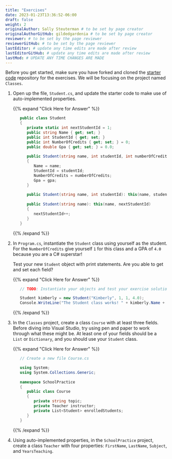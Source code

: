 ```yaml
---
title: "Exercises"
date: 2023-01-23T13:36:52-06:00
draft: false
weight: 2
originalAuthor: Sally Steuterman # to be set by page creator
originalAuthorGitHub: gildedgardenia # to be set by page creator
reviewer: # to be set by the page reviewer
reviewerGitHub: # to be set by the page reviewer
lastEditor: # update any time edits are made after review
lastEditorGitHub: # update any time edits are made after review
lastMod: # UPDATE ANY TIME CHANGES ARE MADE
---
```


Before you get started, make sure you have forked and cloned the [starter code](https://github.com/LaunchCodeEducation/csharp-web-dev-exercises) repository for the exercises.
We will be focusing on the project named `Classes`.

1. Open up the file, `Student.cs`, and update the starter code to make use of auto-implemented properties.

   {{% expand "Click Here for Answer" %}}

   ```csharp {linenos=table}
      public class Student
      {
         private static int nextStudentId = 1;
         public string Name { get; set; }
         public int StudentId { get; set; }
         public int NumberOfCredits { get; set; } = 0;
         public double Gpa { get; set; } = 0.0;
         
         public Student(string name, int studentId, int numberOfCredits, double gpa)
         {
            Name = name;
            StudentId = studentId;
            NumberOfCredits = numberOfCredits;
            Gpa = gpa;
         }
         
         public Student(string name, int studentId): this(name, studentId, 0, 0) { }
         
         public Student(string name): this(name, nextStudentId)
         {
            nextStudentId++;
         }
      }
   ```

   {{% /expand %}}

1. In `Program.cs`, instantiate the `Student` class using yourself as the student. For the
   `NumberOfCredits` give yourself `1` for this class and a GPA of `4.0`
   because you are a C# superstar!

   Test your  new `Student` object with print statements.  Are you able to get and set each field?

   {{% expand "Click Here for Answer" %}}

   ```csharp {linenos=table}
      // TODO: Instantiate your objects and test your exercise solutions with print statements here.

      Student kimberly = new Student("Kimberly", 1, 1, 4.0);
      Console.WriteLine("The Student class works! " + kimberly.Name + " is a student!");
   ```
   
   {{% /expand %}}

1. In the `Classes` project, create a class `Course` with at least three
   fields. Before diving into Visual Studio, try using pen and paper to work through
   what these might be. At least one of your fields should be a `List`
   or `Dictionary`, and you should use your `Student` class.

   {{% expand "Click Here for Answer" %}}

   ```csharp {linenos = table}
      // Create a new file Course.cs

      using System;
      using System.Collections.Generic;
      
      namespace SchoolPractice
      {
         public class Course
         {
            private string topic;
            private Teacher instructor;
            private List<Student> enrolledStudents;
         }
      }
   ```
   
   {{% /expand %}}

1. Using auto-implemented properties, in the `SchoolPractice` project, create a class `Teacher` with four properties:
   `FirstName`, `LastName`, `Subject`, and `YearsTeaching`.